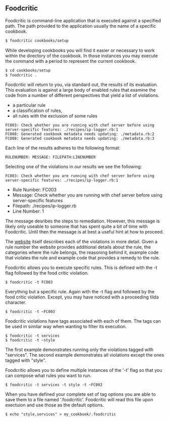 ## Foodcritic

Foodcritic is command-line application that is executed against a specified path. The path provided to the application usually the name of a specific cookbook.

```bash
$ foodcritic cookbooks/setup
```

While developing cookbooks you will find it easier or necessary to work within the directory of the cookbook. In those instances you may execute the command with a period to represent the current cookbook.

```bash
$ cd cookbooks/setup
$ foodcritic .
```

Foodcritic will return to you, via standard out, the results of its evaluation. This evaluation is against a large body of enabled rules that examine the code from a number of different perspectives that yield a list of violations.

* a particular rule
* a classification of rules,
* all rules with the exclusion of some rules

```
FC003: Check whether you are running with chef server before using server-specific features: ./recipes/ip-logger.rb:1
FC008: Generated cookbook metadata needs updating: ./metadata.rb:2
FC008: Generated cookbook metadata needs updating: ./metadata.rb:3
```

Each line of the results adheres to the following format:

```
RULENUMBER: MESSAGE: FILEPATH:LINENUMBER
```

Selecting one of the violations in our results we see the following:

```
FC003: Check whether you are running with chef server before using server-specific features: ./recipes/ip-logger.rb:1
```

* Rule Number: FC003
* Message: Check whether you are running with chef server before using server-specific features
* Filepath: ./recipes/ip-logger.rb
* Line Number: 1

The message desribes the steps to remediation. However, this message is likely only useable to someone that has spent quite a bit of time with Foodcritic. Until then the message is at best a useful hint at how to proceed.

The [website](http://www.foodcritic.io/) itself describes each of the violations in more detail. Given a rule number the website provides additional details about the rule, the categories where the rule belongs, the reasoning behind it, example code that violates the rule and example code that provides a remedy to the rule.

Foodcritic allows you to execute specific rules. This is defined with the -t flag followed by the food critic violation.

```
$ foodcritic -t FC003
```

Everything but a specific rule. Again with the -t flag and followed by the food critic violation. Except, you may have noticed with a proceeding tilda character.

```
$ foodcritic -t ~FC003
```

Foodcritic violations have tags associated with each of them. The tags can be used in similar way when wanting to filter its execution.

```
$ foodcritic -t services
$ foodcritic -t ~style
```

The first example demonstrates running only the violations tagged with "services". The second example demonstrates all violations except the ones tagged with "style".

Foodcritic allows you to define multiple instances of the '-t' flag so that you can compose what rules you want to run.

```
$ foodcritic -t services -t style -t ~FC002
```

When you have defined your complete set of tag options you are able to save them to a file named '.foodcritic'. Foodcritic will read this file upon exectuion and use those as the default options.

```
$ echo "style,services" > my_cookbook/.foodcritic
```